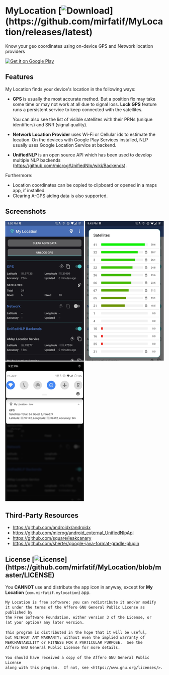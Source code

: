 # MyLocation [![Download](https://img.shields.io/github/v/release/mirfatif/MyLocation?label="Download")](https://github.com/mirfatif/MyLocation/releases/latest)
Know your geo coordinates using on-device GPS and Network location providers

<!-- a href="https://f-droid.org/packages/com.mirfatif.mylocation"><img alt="Get it on F-Droid" src="https://fdroid.gitlab.io/artwork/badge/get-it-on.png" height="100"></a -->
<a href="https://play.google.com/store/apps/details?id=com.mirfatif.mylocation.ps"><img alt="Get it on Google Play" src="https://play.google.com/intl/en_us/badges/static/images/badges/en_badge_web_generic.png" height="100"></a>

## Features

My Location finds your device's location in the following ways:

* <b>GPS</b> is usually the most accurate method. But a position fix may take some time or may not work at all due to signal loss. <b>Lock GPS</b> feature runs a persistent service to keep connected with the satellites.

  You can also see the list of visible satellites with their PRNs (unique identifiers) and SNR (signal quality).
 
* <b>Network Location Provider</b> uses Wi-Fi or Cellular ids to estimate the location. On the devices with Google Play Services installed, NLP usually uses Google Location Service at backend.
* <b>UnifiedNLP</b> is an open source API which has been used to develop multiple NLP backends (https://github.com/microg/UnifiedNlp/wiki/Backends).

Furthermore:

* Location coordinates can be copied to clipboard or opened in a maps app, if installed.
* Clearing A-GPS aiding data is also supported.

## Screenshots

<img src="fastlane/metadata/android/en-US/images/phoneScreenshots/1.jpg" width="250"> <img src="fastlane/metadata/android/en-US/images/phoneScreenshots/2.jpg" width="250"> <img src="fastlane/metadata/android/en-US/images/phoneScreenshots/3.jpg" width="250">

## Third-Party Resources

* https://github.com/androidx/androidx
* https://github.com/microg/android_external_UnifiedNlpApi
* https://github.com/square/leakcanary
* https://github.com/sherter/google-java-format-gradle-plugin

## License [![License](https://img.shields.io/github/license/mirfatif/MyLocation?label="License")](https://github.com/mirfatif/MyLocation/blob/master/LICENSE)

You **CANNOT** use and distribute the app icon in anyway, except for **My Location** (`com.mirfatif.mylocation`) app.

    My Location is free software: you can redistribute it and/or modify
    it under the terms of the Affero GNU General Public License as published by
    the Free Software Foundation, either version 3 of the License, or
    (at your option) any later version.

    This program is distributed in the hope that it will be useful,
    but WITHOUT ANY WARRANTY; without even the implied warranty of
    MERCHANTABILITY or FITNESS FOR A PARTICULAR PURPOSE.  See the
    Affero GNU General Public License for more details.

    You should have received a copy of the Affero GNU General Public License
    along with this program.  If not, see <https://www.gnu.org/licenses/>.
